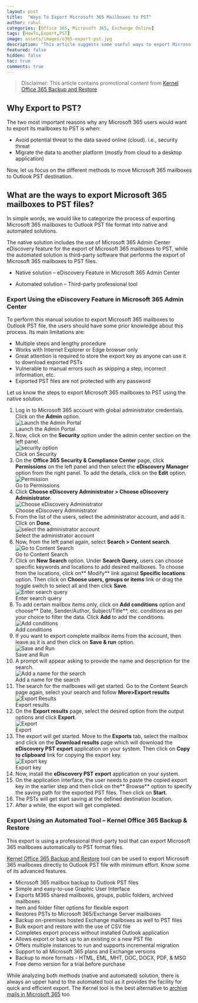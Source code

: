 ```yaml
---
layout: post
title:  "Ways To Export Microsoft 365 Mailboxes to PST"
author: rahul
categories: [Office 365, Microsoft 365, Exchange Online]
tags: [HowTo,Export,PST]
image: assets/images/o365-export-pst.jpg
description: "This article suggests some useful ways to export Microsoft 365 mailboxes to PST in detail and discusses its advantage and limitations"
featured: false
hidden: false
toc: true
comments: true
---
```


> Disclaimer: This article contains promotional content from [Kernel Office 365 Backup and Restore](https://www.nucleustechnologies.com/office-365-backup/)

## Why Export to PST?

The two most important reasons why any Microsoft 365 users would want to export its mailboxes to PST is when:

*   Avoid potential threat to the data saved online (cloud). i.e., security threat
*   Migrate the data to another platform (mostly from cloud to a desktop application)

Now, let us focus on the different methods to move Microsoft 365 mailboxes to Outlook PST destination.

## What are the ways to export Microsoft 365 mailboxes to PST files?

In simple words, we would like to categorize the process of exporting Microsoft 365 mailboxes to Outlook PST file format into native and automated solutions.

The native solution includes the use of Microsoft 365 Admin Center eDiscovery feature for the export of Microsoft 365 mailboxes to PST, while the automated solution is third-party software that performs the export of Microsoft 365 mailboxes to PST files.

*   Native solution – eDiscovery Feature in Microsoft 365 Admin Center

*   Automated solution – Third-party professional tool

### Export Using the eDiscovery Feature in Microsoft 365 Admin Center

To perform this manual solution to export Microsoft 365 mailboxes to Outlook PST file,  the users should have some prior knowledge about this process. Its main limitations are:

*   Multiple steps and lengthy procedure
*   Works with Internet Explorer or Edge browser only
*   Great attention is required to store the export key as anyone can use it to download exported PSTs
*   Vulnerable to manual errors such as skipping a step, incorrect information, etc.
*   Exported PST files are not protected with any password

Let us know the steps to export Microsoft 365 mailboxes to PST using the native solution.

1. Log in to Microsoft 365 account with global administrator credentials. Click on the **Admin** option.<br>
![Launch the Admin Portal](/assets/images/ways-to-export-office-mailboxes-to-pst-1.png)<br>Launch the Admin Portal
2. Now, click on the **Security** option under the admin center section on the left panel.<br>
![security option](/assets/images/ways-to-export-office-mailboxes-to-pst-2.png)<br>Click on Security
3. On the **Office 365 Security & Compliance Center** page, click **Permissions** on the left panel and then select the **eDiscovery Manager** option from the right panel. To add the details, click on the **Edit** option.<br>
![Permission](/assets/images/ways-to-export-office-mailboxes-to-pst-3.png)<br>Go to Permissions
4. Click **Choose eDiscovery Administrator > Choose eDiscovery Administrator**.<br>
![Choose eDiscovery Administrator](/assets/images/ways-to-export-office-mailboxes-to-pst-4.png)<br>Choose eDiscovery Administrator
5. From the list of the users, select the administrator account, and add it. Click on **Done**.<br>
![select the administrator account](/assets/images/ways-to-export-office-mailboxes-to-pst-5.png)<br>Select the administrator account
6. Now, from the left panel again, select **Search > Content search**.<br>
![Go to Content Search](/assets/images/ways-to-export-office-mailboxes-to-pst-6.png)<br>Go to Content Search
7. Click on **New Search** option. Under **Search Query,** users can choose specific keywords and locations to add desired mailboxes. To choose from the locations, click on** Modify** link against **Specific locations** option. Then click on **Choose users, groups or items** link or drag the toggle switch to select all and then click **Save**.<br>
![Enter search query](/assets/images/ways-to-export-office-mailboxes-to-pst-7.png)<br>Enter search query
8. To add certain mailbox items only, click on **Add conditions** option and choose** Date, Sender/Author, Subject/Title**, etc. conditions as per your choice to filter the data. Click **Add** to add the conditions.<br>
![Add conditions](/assets/images/ways-to-export-office-mailboxes-to-pst-8.png)<br>Add conditions
9. If you want to export complete mailbox items from the account, then leave as it is and then click on **Save & run** option.<br>
![Save and Run](/assets/images/ways-to-export-office-mailboxes-to-pst-9.png)<br>Save and Run
10. A prompt will appear asking to provide the name and description for the search.<br>
![Add a name for the search](/assets/images/ways-to-export-office-mailboxes-to-pst-10.png)<br>Add a name for the search
11. The search for the mailboxes will get started.  Go to the Content Search page again, select your search and follow **More>Export results**<br>
![Export Results](/assets/images/ways-to-export-office-mailboxes-to-pst-11.png)<br>Export results
12. On the **Export results** page, select the desired option from the output options and click **Export**.<br>
![Export](/assets/images/ways-to-export-office-mailboxes-to-pst-12.png)<br>Export
13. The export will get started. Move to the **Exports** tab, select the mailbox and click on the **Download results** page which will download the **eDiscovery PST export** application on your system. Then click on **Copy to clipboard** link for copying the export key.<br>
![Export key](/assets/images/ways-to-export-office-mailboxes-to-pst-13.png)<br>Export key
14. Now, install the **eDiscovery PST export** application on your system.
15. On the application interface, the user needs to paste the copied export key in the earlier step and then click on the** Browse** option to specify the saving path for the exported PST files. Then click on **Start**.
16. The PSTs will get start saving at the defined destination location.
17. After a while, the export will get completed.

### Export Using an Automated Tool – Kernel Office 365 Backup & Restore

This export is using a professional third-party tool that can export Microsoft 365 mailboxes automatically to PST format files.

[Kernel Office 365 Backup and Restore](https://www.nucleustechnologies.com/office-365-backup/) tool can be used to export Microsoft 365 mailboxes directly to Outlook PST file with minimum effort. Know some of its advanced features.

*   Microsoft 365 mailbox backup to Outlook PST files
*   Simple and easy-to-use Graphic User Interface
*   Exports M365 shared mailboxes, groups, public folders, archived mailboxes
*   Item and folder filter options for flexible export
*   Restores PSTs to Microsoft 365/Exchange Server mailboxes
*   Backup on-premises hosted Exchange mailboxes as well to PST files
*   Bulk export and restore with the use of CSV file
*   Completes export process without installed Outlook application
*   Allows export or back up to an existing or a new PST file
*   Offers multiple instances to run and supports incremental migration
*   Support to all Microsoft 365 plans and Exchange versions
*   Backup to more formats - HTML, EML, MHT, DOC, DOCX, PDF, & MSG
*   Free demo version for a trial before purchase

While analyzing both methods (native and automated) solution, there is always an upper hand to the automated tool as it provides the facility for quick and efficient export. The Kernel tool is the best alternative to [archive mails in Microsoft 365](https://www.nucleustechnologies.com/blog/archive-mails-in-office-365/) too.
